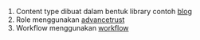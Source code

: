 1. Content type dibuat dalam bentuk library contoh [blog](https://github.com/bantenprov/laravel-blog-1)
2. Role menggunakan [advancetrust](https://github.com/bantenprov/advancetrust)
2. Workflow menggunakan [workflow](https://github.com/bantenprov/workflow)
